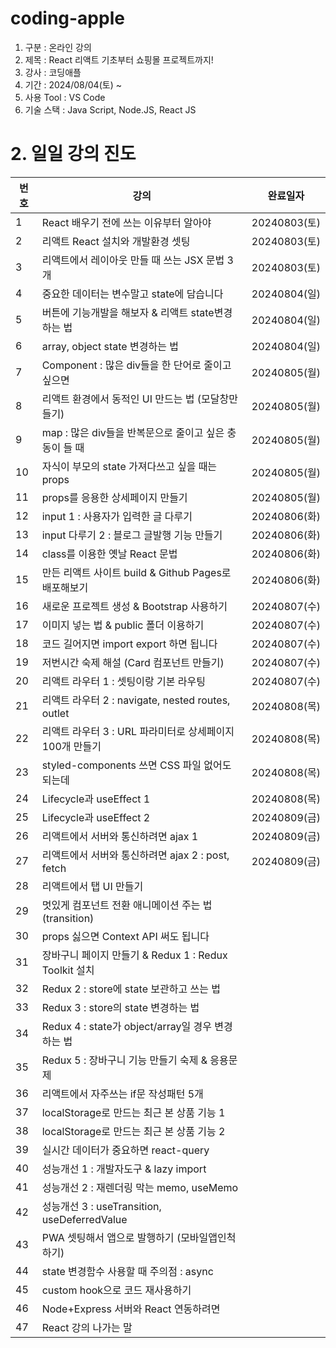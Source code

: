 # coding-apple

1. 구분 : 온라인 강의
2. 제목 : React 리액트 기초부터 쇼핑몰 프로젝트까지!
3. 강사 : 코딩애플
4. 기간 : 2024/08/04(토) ~
5. 사용 Tool : VS Code
6. 기술 스택 : Java Script, Node.JS, React JS

# 2. 일일 강의 진도

| 번호 | 강의                                                     | 완료일자     |
| ---- | -------------------------------------------------------- | ------------ |
| 1    | React 배우기 전에 쓰는 이유부터 알아야                   | 20240803(토) |
| 2    | 리액트 React 설치와 개발환경 셋팅                        | 20240803(토) |
| 3    | 리액트에서 레이아웃 만들 때 쓰는 JSX 문법 3개            | 20240803(토) |
| 4    | 중요한 데이터는 변수말고 state에 담습니다                | 20240804(일) |
| 5    | 버튼에 기능개발을 해보자 & 리액트 state변경하는 법       | 20240804(일) |
| 6    | array, object state 변경하는 법                          | 20240804(일) |
| 7    | Component : 많은 div들을 한 단어로 줄이고 싶으면         | 20240805(월) |
| 8    | 리액트 환경에서 동적인 UI 만드는 법 (모달창만들기)       | 20240805(월) |
| 9    | map : 많은 div들을 반복문으로 줄이고 싶은 충동이 들 때   | 20240805(월) |
| 10   | 자식이 부모의 state 가져다쓰고 싶을 때는 props           | 20240805(월) |
| 11   | props를 응용한 상세페이지 만들기                         | 20240805(월) |
| 12   | input 1 : 사용자가 입력한 글 다루기                      | 20240806(화) |
| 13   | input 다루기 2 : 블로그 글발행 기능 만들기               | 20240806(화) |
| 14   | class를 이용한 옛날 React 문법                           | 20240806(화) |
| 15   | 만든 리액트 사이트 build & Github Pages로 배포해보기     | 20240806(화) |
| 16   | 새로운 프로젝트 생성 & Bootstrap 사용하기                | 20240807(수) |
| 17   | 이미지 넣는 법 & public 폴더 이용하기                    | 20240807(수) |
| 18   | 코드 길어지면 import export 하면 됩니다                  | 20240807(수) |
| 19   | 저번시간 숙제 해설 (Card 컴포넌트 만들기)                | 20240807(수) |
| 20   | 리액트 라우터 1 : 셋팅이랑 기본 라우팅                   | 20240807(수) |
| 21   | 리액트 라우터 2 : navigate, nested routes, outlet        | 20240808(목) |
| 22   | 리액트 라우터 3 : URL 파라미터로 상세페이지 100개 만들기 | 20240808(목) |
| 23   | styled-components 쓰면 CSS 파일 없어도 되는데            | 20240808(목) |
| 24   | Lifecycle과 useEffect 1                                  | 20240808(목) |
| 25   | Lifecycle과 useEffect 2                                  | 20240809(금) |
| 26   | 리액트에서 서버와 통신하려면 ajax 1                      | 20240809(금) |
| 27   | 리액트에서 서버와 통신하려면 ajax 2 : post, fetch        | 20240809(금) |
| 28   | 리액트에서 탭 UI 만들기                                  |
| 29   | 멋있게 컴포넌트 전환 애니메이션 주는 법 (transition)     |
| 30   | props 싫으면 Context API 써도 됩니다                     |
| 31   | 장바구니 페이지 만들기 & Redux 1 : Redux Toolkit 설치    |
| 32   | Redux 2 : store에 state 보관하고 쓰는 법                 |
| 33   | Redux 3 : store의 state 변경하는 법                      |
| 34   | Redux 4 : state가 object/array일 경우 변경하는 법        |
| 35   | Redux 5 : 장바구니 기능 만들기 숙제 & 응용문제           |
| 36   | 리액트에서 자주쓰는 if문 작성패턴 5개                    |
| 37   | localStorage로 만드는 최근 본 상품 기능 1                |
| 38   | localStorage로 만드는 최근 본 상품 기능 2                |
| 39   | 실시간 데이터가 중요하면 react-query                     |
| 40   | 성능개선 1 : 개발자도구 & lazy import                    |
| 41   | 성능개선 2 : 재렌더링 막는 memo, useMemo                 |
| 42   | 성능개선 3 : useTransition, useDeferredValue             |
| 43   | PWA 셋팅해서 앱으로 발행하기 (모바일앱인척하기)          |
| 44   | state 변경함수 사용할 때 주의점 : async                  |
| 45   | custom hook으로 코드 재사용하기                          |
| 46   | Node+Express 서버와 React 연동하려면                     |
| 47   | React 강의 나가는 말                                     |
